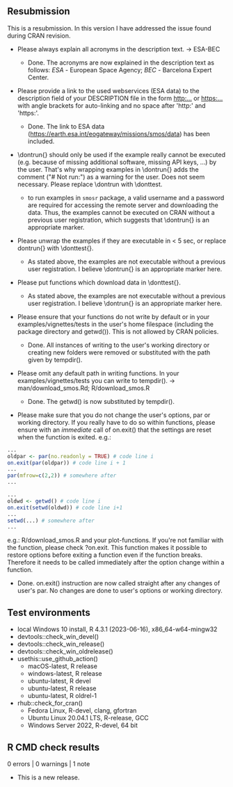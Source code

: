 ## Resubmission

This is a resubmission. In this version I have addressed the issue found during 
CRAN revision.

* Please always explain all acronyms in the description text. -> ESA-BEC
  - Done. The acronyms are now explained in the description text as follows:
    _ESA_ - European Space Agency;
    _BEC_ - Barcelona Expert Center.

* Please provide a link to the used webservices (ESA data) to the description 
field of your DESCRIPTION file in the form <http:...> or <https:...> with angle 
brackets for auto-linking and no space after 'http:' and 'https:'.
  - Done. The link to ESA data (<https://earth.esa.int/eogateway/missions/smos/data>) 
  has been included.

* \dontrun{} should only be used if the example really cannot be executed (e.g. 
because of missing additional software, missing API keys, ...) by the user. 
That's why wrapping examples in \dontrun{} adds the comment ("# Not run:") as a 
warning for the user. Does not seem necessary. Please replace \dontrun with 
\donttest.
  - to run examples in `smosr` package, a valid username and a password are 
  required for accessing the remote server and downloading the data. Thus, the 
  examples cannot be executed on CRAN without a previous user registration, which
  suggests that \dontrun{} is an appropriate marker. 

* Please unwrap the examples if they are executable in < 5 sec, or replace
dontrun{} with \donttest{}.
  - As stated above, the examples are not executable without a previous user
  registration. I believe \dontrun{} is an appropriate marker here.

* Please put functions which download data in \donttest{}.
  - As stated above, the examples are not executable without a previous user 
  registration. I believe \dontrun{} is an appropriate marker here.

* Please ensure that your functions do not write by default or in your
examples/vignettes/tests in the user's home filespace (including the package 
directory and getwd()). This is not allowed by CRAN policies.
  - Done. All instances of writing to the user's working directory or creating 
  new folders were removed or substituted with the path given by tempdir().

* Please omit any default path in writing functions. In your 
examples/vignettes/tests you can write to tempdir(). ->
man/download_smos.Rd; R/download_smos.R
  - Done. The getwd() is now substituted by tempdir().

* Please make sure that you do not change the user's options, par or
working directory. If you really have to do so within functions, please
ensure with an *immediate* call of on.exit() that the settings are reset
when the function is exited.
e.g.:
```r
...
oldpar <- par(no.readonly = TRUE) # code line i
on.exit(par(oldpar)) # code line i + 1
...
par(mfrow=c(2,2)) # somewhere after
...

...
oldwd <- getwd() # code line i
on.exit(setwd(oldwd)) # code line i+1
...
setwd(...) # somewhere after
...
```
e.g.: R/download_smos.R and your plot-functions.
If you're not familiar with the function, please check ?on.exit. This
function makes it possible to restore options before exiting a function
even if the function breaks. Therefore it needs to be called immediately
after the option change within a function.
  - Done. on.exit() instruction are now called straight after any changes of 
  user's par. No changes are done to user's options or working directory.

## Test environments

* local Windows 10 install, R 4.3.1 (2023-06-16), x86_64-w64-mingw32
* devtools::check_win_devel()
* devtools::check_win_release()
* devtools::check_win_oldrelease()
* usethis::use_github_action() 
  - macOS-latest, R release
  - windows-latest, R release
  - ubuntu-latest, R devel
  - ubuntu-latest, R release
  - ubuntu-latest, R oldrel-1
* rhub::check_for_cran()
  - Fedora Linux, R-devel, clang, gfortran
  - Ubuntu Linux 20.04.1 LTS, R-release, GCC
  - Windows Server 2022, R-devel, 64 bit

## R CMD check results

0 errors | 0 warnings | 1 note

* This is a new release.
